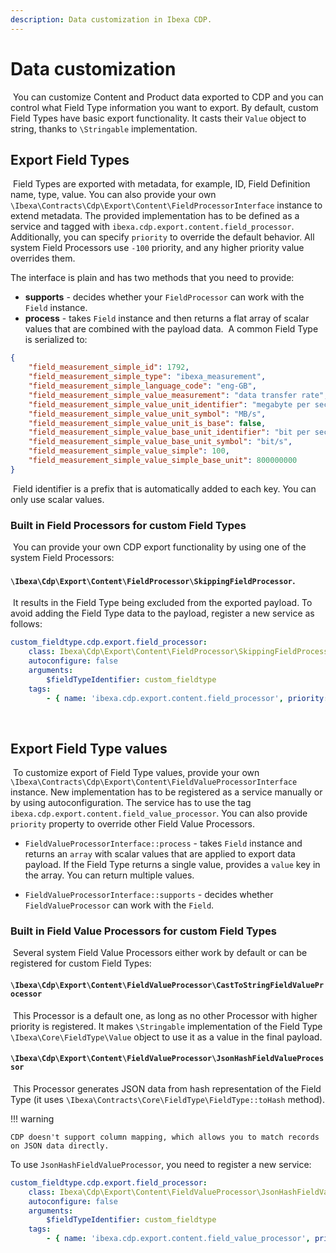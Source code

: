 ```yaml
---
description: Data customization in Ibexa CDP.
---
```


# Data customization
​
You can customize Content and Product data exported to CDP and you can control what Field Type information you want to export.
By default, custom Field Types have basic export functionality.
It casts their `Value` object to string, thanks to `\Stringable` implementation.
​
## Export Field Types
​
Field Types are exported with metadata, for example, ID, Field Definition name, type, value. 
You can also provide your own `\Ibexa\Contracts\Cdp\Export\Content\FieldProcessorInterface` instance to extend metadata. 
The provided implementation has to be defined as a service and tagged with `ibexa.cdp.export.content.field_processor`. 
Additionally, you can specify `priority` to override the default behavior. 
All system Field Processors use `-100` priority, and any higher priority value overrides them.

The interface is plain and has two methods that you need to provide:

- **supports** - decides whether your `FieldProcessor` can work with the `Field` instance.
- **process** - takes `Field` instance and then returns a flat array of scalar values that are combined with the payload data.
​
A common Field Type is serialized to:
​
```json
{
    "field_measurement_simple_id": 1792,
    "field_measurement_simple_type": "ibexa_measurement",
    "field_measurement_simple_language_code": "eng-GB",
    "field_measurement_simple_value_measurement": "data transfer rate",
    "field_measurement_simple_value_unit_identifier": "megabyte per second",
    "field_measurement_simple_value_unit_symbol": "MB/s",
    "field_measurement_simple_value_unit_is_base": false,
    "field_measurement_simple_value_base_unit_identifier": "bit per second",
    "field_measurement_simple_value_base_unit_symbol": "bit/s",
    "field_measurement_simple_value_simple": 100,
    "field_measurement_simple_value_simple_base_unit": 800000000
}
```
​
Field identifier is a prefix that is automatically added to each key.
You can only use scalar values.
​
### Built in Field Processors for custom Field Types
​
You can provide your own CDP export functionality by using one of the system Field Processors:

#### `\Ibexa\Cdp\Export\Content\FieldProcessor\SkippingFieldProcessor`.
​
It results in the Field Type being excluded from the exported payload.
To avoid adding the Field Type data to the payload, register a new service as follows:
​
```yaml
custom_fieldtype.cdp.export.field_processor:
    class: Ibexa\Cdp\Export\Content\FieldProcessor\SkippingFieldProcessor
    autoconfigure: false
    arguments:
        $fieldTypeIdentifier: custom_fieldtype
    tags:
        - { name: 'ibexa.cdp.export.content.field_processor', priority: 0 }
```
​
## Export Field Type values
​
To customize export of Field Type values, provide your own `\Ibexa\Contracts\Cdp\Export\Content\FieldValueProcessorInterface` instance.
New implementation has to be registered as a service manually or by using autoconfiguration. 
The service has to use the tag `ibexa.cdp.export.content.field_value_processor`.
You can also provide `priority` property to override other Field Value Processors.
​
* `FieldValueProcessorInterface::process` - takes `Field` instance and returns an `array` with scalar values that are applied to export data payload.
If the Field Type returns a single value, provides a `value` key in the array.
You can return multiple values.

* `FieldValueProcessorInterface::supports` - decides whether `FieldValueProcessor` can work with the `Field`.
​
### Built in Field Value Processors for custom Field Types
​
Several system Field Value Processors either work by default or can be registered for custom Field Types:
​
#### `\Ibexa\Cdp\Export\Content\FieldValueProcessor\CastToStringFieldValueProcessor`
​
This Processor is a default one, as long as no other Processor with higher priority is registered. It makes `\Stringable` implementation of the Field Type `\Ibexa\Core\FieldType\Value` object to use it as a value in the final payload.
​
#### `\Ibexa\Cdp\Export\Content\FieldValueProcessor\JsonHashFieldValueProcessor`
​
This Processor generates JSON data from hash representation of the Field Type (it uses `\Ibexa\Contracts\Core\FieldType\FieldType::toHash` method).

!!! warning

    CDP doesn't support column mapping, which allows you to match records on JSON data directly.

To use `JsonHashFieldValueProcessor`, you need to register a new service:
​
```yaml
custom_fieldtype.cdp.export.field_processor:
    class: Ibexa\Cdp\Export\Content\FieldValueProcessor\JsonHashFieldValueProcessor
    autoconfigure: false
    arguments:
        $fieldTypeIdentifier: custom_fieldtype
    tags:
        - { name: 'ibexa.cdp.export.content.field_value_processor', priority: 0 }
```